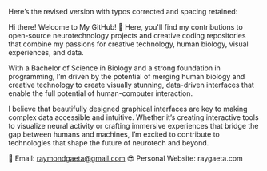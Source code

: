 
Here’s the revised version with typos corrected and spacing retained:

Hi there! Welcome to My GitHub! 🌟
Here, you'll find my contributions to open-source neurotechnology projects and creative coding repositories that combine my passions for creative technology, human biology, visual experiences, and data.

With a Bachelor of Science in Biology and a strong foundation in programming, I’m driven by the potential of merging human biology and creative technology to create visually stunning, data-driven interfaces that enable the full potential of human-computer interaction.

I believe that beautifully designed graphical interfaces are key to making complex data accessible and intuitive. Whether it’s creating interactive tools to visualize neural activity or crafting immersive experiences that bridge the gap between humans and machines, I’m excited to contribute to technologies that shape the future of neurotech and beyond.

💌 Email: raymondgaeta@gmail.com
😎 Personal Website: raygaeta.com
